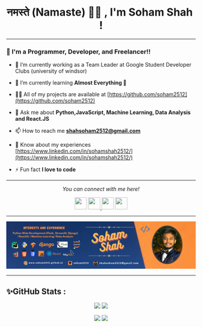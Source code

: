 <h1 align="center"> नमस्ते (Namaste) 🙏🏻 , I'm Soham Shah <img src="https://raw.githubusercontent.com/ABSphreak/ABSphreak/master/gifs/Hi.gif" width="0px"> ! </h1>

<hr>

<h3> 🧑 I'm a Programmer, Developer, and Freelancer!!</h3>

- 🔭 I’m currently working as a Team Leader at Google Student Developer Clubs (university of windsor)

- 🌱 I’m currently learning **Almost Everything 🤣**

- 👨‍💻 All of my projects are available at [https://github.com/soham2512](https://github.com/soham2512)

- 💬 Ask me about **Python,JavaScript, Machine Learning, Data Analysis and React.JS**

- 📫 How to reach me **shahsoham2512@gmail.com**

- 📄 Know about my experiences [https://www.linkedin.com/in/sohamshah2512/](https://www.linkedin.com/in/sohamshah2512/)

- ⚡ Fun fact **I love to code**


<hr>
<p align="center">
  <i>You can connect with me here!</i>
  <p align="center" background-color:grey;">
    <a href="https://twitter.com/soham___shah" alt="Twitter"><img height="32" width="32" src="https://img.icons8.com/external-justicon-lineal-color-justicon/64/000000/external-twitter-social-media-justicon-lineal-color-justicon.png"/></a>
    <a href="https://www.linkedin.com/in/sohamshah2512" alt="Linkedin"><img height="32" width="32" src="https://img.icons8.com/external-justicon-flat-justicon/64/000000/external-linkedin-social-media-justicon-flat-justicon.png"/> </a>
    <a href="https://github.com/soham2512" alt="GitHub"><img height="32" width="32" src="https://img.icons8.com/color/48/000000/github--v1.png"/></a>
    <a href="https://soham2512.github.io/" alt="website"><img height="32" width="32" src="https://img.icons8.com/fluency/48/000000/domain.png"/></a>
  </p>

</p>

<hr>
<!-- <img src="https://user-images.githubusercontent.com/54361799/108709847-4409a300-7539-11eb-8481-274ec80833a1.png" style='margin-right:"1200px";margin-left:250px;'/> -->
<img src="https://github.com/soham2512/soham2512.github.io/blob/a017bb6815a4513ef431a8048900c484411e8496/assets/img/Yellow%20and%20Black%20Global%20Response%20Engineer%20LinkedIn%20Banner.png"/>

<hr>

## ✨GitHub Stats  : 
<div align="center">
  <img width="48%" src="https://github-readme-stats.vercel.app/api?username=soham2512&show_icons=true&theme=tokyonight" />
  <img width="48%" src="https://github-readme-streak-stats.herokuapp.com/?user=soham2512&theme=tokyonight" />
</div>

<p align=center>
<img height="25" src="https://badges.pufler.dev/visits/soham2512/soham2512?color=black&logo=github" />
<img height="25" src="https://komarev.com/ghpvc/?username=soham2512&color=brightgreen" />
<a href="https://github.com/soham2512">
</a>
</p>
                                                                                                                                          
                                                                                                                                              

